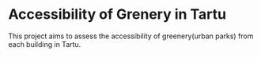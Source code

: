 # Accessibility of Grenery in Tartu
This project aims to assess the accessibility of greenery(urban parks) from each building in Tartu. 

